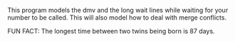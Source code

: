 This program models the dmv and the long wait lines while waiting for your number to be called. This will also model how to deal with merge conflicts.

FUN FACT: The longest time between two twins being born is 87 days.
